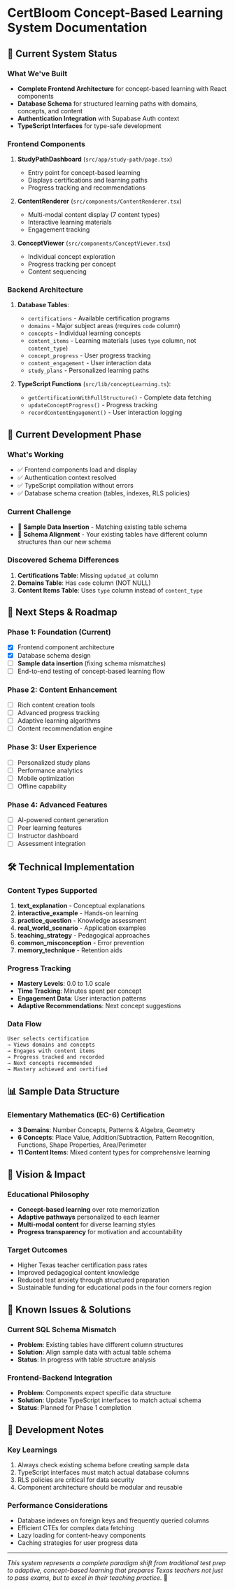 # CertBloom Concept-Based Learning System Documentation

## 🌸 Current System Status

### What We've Built
- **Complete Frontend Architecture** for concept-based learning with React components
- **Database Schema** for structured learning paths with domains, concepts, and content
- **Authentication Integration** with Supabase Auth context
- **TypeScript Interfaces** for type-safe development

### Frontend Components
1. **StudyPathDashboard** (`src/app/study-path/page.tsx`)
   - Entry point for concept-based learning
   - Displays certifications and learning paths
   - Progress tracking and recommendations

2. **ContentRenderer** (`src/components/ContentRenderer.tsx`)
   - Multi-modal content display (7 content types)
   - Interactive learning materials
   - Engagement tracking

3. **ConceptViewer** (`src/components/ConceptViewer.tsx`)
   - Individual concept exploration
   - Progress tracking per concept
   - Content sequencing

### Backend Architecture
1. **Database Tables**:
   - `certifications` - Available certification programs
   - `domains` - Major subject areas (requires `code` column)
   - `concepts` - Individual learning concepts
   - `content_items` - Learning materials (uses `type` column, not `content_type`)
   - `concept_progress` - User progress tracking
   - `content_engagement` - User interaction data
   - `study_plans` - Personalized learning paths

2. **TypeScript Functions** (`src/lib/conceptLearning.ts`):
   - `getCertificationWithFullStructure()` - Complete data fetching
   - `updateConceptProgress()` - Progress tracking
   - `recordContentEngagement()` - User interaction logging

## 🚀 Current Development Phase

### What's Working
- ✅ Frontend components load and display
- ✅ Authentication context resolved
- ✅ TypeScript compilation without errors
- ✅ Database schema creation (tables, indexes, RLS policies)

### Current Challenge
- 🔧 **Sample Data Insertion** - Matching existing table schema
- 🔧 **Schema Alignment** - Your existing tables have different column structures than our new schema

### Discovered Schema Differences
1. **Certifications Table**: Missing `updated_at` column
2. **Domains Table**: Has `code` column (NOT NULL)
3. **Content Items Table**: Uses `type` column instead of `content_type`

## 🎯 Next Steps & Roadmap

### Phase 1: Foundation (Current)
- [x] Frontend component architecture
- [x] Database schema design
- [ ] **Sample data insertion** (fixing schema mismatches)
- [ ] End-to-end testing of concept-based learning flow

### Phase 2: Content Enhancement
- [ ] Rich content creation tools
- [ ] Advanced progress tracking
- [ ] Adaptive learning algorithms
- [ ] Content recommendation engine

### Phase 3: User Experience
- [ ] Personalized study plans
- [ ] Performance analytics
- [ ] Mobile optimization
- [ ] Offline capability

### Phase 4: Advanced Features
- [ ] AI-powered content generation
- [ ] Peer learning features
- [ ] Instructor dashboard
- [ ] Assessment integration

## 🛠 Technical Implementation

### Content Types Supported
1. **text_explanation** - Conceptual explanations
2. **interactive_example** - Hands-on learning
3. **practice_question** - Knowledge assessment
4. **real_world_scenario** - Application examples
5. **teaching_strategy** - Pedagogical approaches
6. **common_misconception** - Error prevention
7. **memory_technique** - Retention aids

### Progress Tracking
- **Mastery Levels**: 0.0 to 1.0 scale
- **Time Tracking**: Minutes spent per concept
- **Engagement Data**: User interaction patterns
- **Adaptive Recommendations**: Next concept suggestions

### Data Flow
```
User selects certification 
→ Views domains and concepts
→ Engages with content items
→ Progress tracked and recorded
→ Next concepts recommended
→ Mastery achieved and certified
```

## 📊 Sample Data Structure

### Elementary Mathematics (EC-6) Certification
- **3 Domains**: Number Concepts, Patterns & Algebra, Geometry
- **6 Concepts**: Place Value, Addition/Subtraction, Pattern Recognition, Functions, Shape Properties, Area/Perimeter
- **11 Content Items**: Mixed content types for comprehensive learning

## 🔮 Vision & Impact

### Educational Philosophy
- **Concept-based learning** over rote memorization
- **Adaptive pathways** personalized to each learner
- **Multi-modal content** for diverse learning styles
- **Progress transparency** for motivation and accountability

### Target Outcomes
- Higher Texas teacher certification pass rates
- Improved pedagogical content knowledge
- Reduced test anxiety through structured preparation
- Sustainable funding for educational pods in the four corners region

## 🚨 Known Issues & Solutions

### Current SQL Schema Mismatch
- **Problem**: Existing tables have different column structures
- **Solution**: Align sample data with actual table schema
- **Status**: In progress with table structure analysis

### Frontend-Backend Integration
- **Problem**: Components expect specific data structure
- **Solution**: Update TypeScript interfaces to match actual schema
- **Status**: Planned for Phase 1 completion

## 📝 Development Notes

### Key Learnings
1. Always check existing schema before creating sample data
2. TypeScript interfaces must match actual database columns
3. RLS policies are critical for data security
4. Component architecture should be modular and reusable

### Performance Considerations
- Database indexes on foreign keys and frequently queried columns
- Efficient CTEs for complex data fetching
- Lazy loading for content-heavy components
- Caching strategies for user progress data

---

*This system represents a complete paradigm shift from traditional test prep to adaptive, concept-based learning that prepares Texas teachers not just to pass exams, but to excel in their teaching practice.* 🌟
